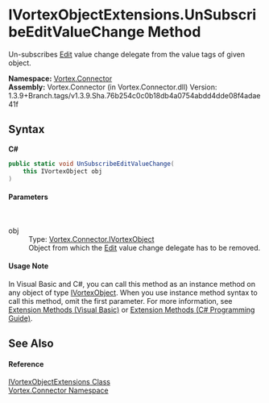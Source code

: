 # IVortexObjectExtensions.UnSubscribeEditValueChange Method 
 

Un-subscribes <a href="P_Vortex_Connector_ValueTypes_OnlinerBaseType_1_Edit.md">Edit</a> value change delegate from the value tags of given object.

**Namespace:**&nbsp;<a href="N_Vortex_Connector.md">Vortex.Connector</a><br />**Assembly:**&nbsp;Vortex.Connector (in Vortex.Connector.dll) Version: 1.3.9+Branch.tags/v1.3.9.Sha.76b254c0c0b18db4a0754abdd4dde08f4adae41f

## Syntax

**C#**<br />
``` C#
public static void UnSubscribeEditValueChange(
	this IVortexObject obj
)
```


#### Parameters
&nbsp;<dl><dt>obj</dt><dd>Type: <a href="T_Vortex_Connector_IVortexObject.md">Vortex.Connector.IVortexObject</a><br />Object from which the <a href="P_Vortex_Connector_ValueTypes_OnlinerBaseType_1_Edit.md">Edit</a> value change delegate has to be removed.</dd></dl>

#### Usage Note
In Visual Basic and C#, you can call this method as an instance method on any object of type <a href="T_Vortex_Connector_IVortexObject.md">IVortexObject</a>. When you use instance method syntax to call this method, omit the first parameter. For more information, see <a href="https://docs.microsoft.com/dotnet/visual-basic/programming-guide/language-features/procedures/extension-methods">Extension Methods (Visual Basic)</a> or <a href="https://docs.microsoft.com/dotnet/csharp/programming-guide/classes-and-structs/extension-methods">Extension Methods (C# Programming Guide)</a>.

## See Also


#### Reference
<a href="T_Vortex_Connector_IVortexObjectExtensions.md">IVortexObjectExtensions Class</a><br /><a href="N_Vortex_Connector.md">Vortex.Connector Namespace</a><br />